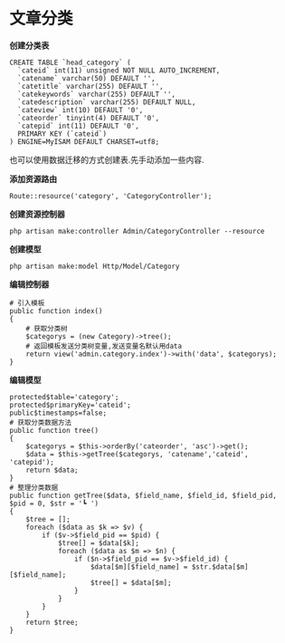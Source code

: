 # 文章分类

**创建分类表**

    CREATE TABLE `head_category` (
      `cateid` int(11) unsigned NOT NULL AUTO_INCREMENT,
      `catename` varchar(50) DEFAULT '',
      `catetitle` varchar(255) DEFAULT '',
      `catekeywords` varchar(255) DEFAULT '',
      `catedescription` varchar(255) DEFAULT NULL,
      `cateview` int(10) DEFAULT '0',
      `cateorder` tinyint(4) DEFAULT '0',
      `catepid` int(11) DEFAULT '0',
      PRIMARY KEY (`cateid`)
    ) ENGINE=MyISAM DEFAULT CHARSET=utf8;

也可以使用数据迁移的方式创建表.先手动添加一些内容.

**添加资源路由**

```
Route::resource('category', 'CategoryController');
```

**创建资源控制器**

```
php artisan make:controller Admin/CategoryController --resource
```

**创建模型**

```
php artisan make:model Http/Model/Category
```

**编辑控制器**

```
# 引入模板
public function index()
{
    # 获取分类树
    $categorys = (new Category)->tree();
    # 返回模板发送分类树变量,发送变量名默认用data
    return view('admin.category.index')->with('data', $categorys);
}
```

**编辑模型**

```
protected$table='category';
protected$primaryKey='cateid';
public$timestamps=false;
# 获取分类数据方法
public function tree()
{
    $categorys = $this->orderBy('cateorder', 'asc')->get();
    $data = $this->getTree($categorys, 'catename','cateid', 'catepid');
    return $data;
}
# 整理分类数据
public function getTree($data, $field_name, $field_id, $field_pid, $pid = 0, $str = '┗ ')
{
    $tree = [];
    foreach ($data as $k => $v) {
        if ($v->$field_pid == $pid) {
            $tree[] = $data[$k];
            foreach ($data as $m => $n) {
                if ($n->$field_pid == $v->$field_id) {
                    $data[$m][$field_name] = $str.$data[$m][$field_name];
                    $tree[] = $data[$m];
                }
            }
        }
    }
    return $tree;
}
```



